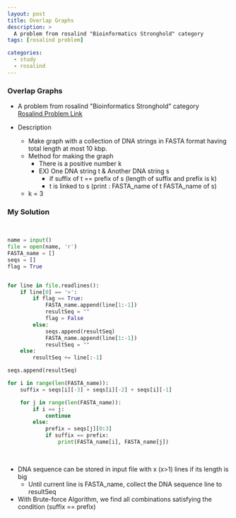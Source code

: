 ```yaml
---
layout: post
title: Overlap Graphs
description: >
  A problem from rosalind "Bioinformatics Stronghold" category
tags: [rosalind problem]

categories:
  - study
  - rosalind
---
```

### Overlap Graphs
* A problem from rosalind "Bioinformatics Stronghold" category<br>
[Rosalind Problem Link](https://rosalind.info/problems/grph/)

* Description
  * Make graph with a collection of DNA strings in FASTA format having total length at most 10 kbp.
  * Method for making the graph
    * There is a positive number k
    * EX) One DNA string t & Another DNA string s
      * if suffix of t == prefix of s (length of suffix and prefix is k)
      * t is linked to s (print : FASTA_name of t  FASTA_name of s)
  * k = 3

### My Solution
<br>

~~~python
name = input()
file = open(name, 'r')
FASTA_name = []
seqs = []
flag = True


for line in file.readlines():
    if line[0] == '>':
        if flag == True:
            FASTA_name.append(line[1:-1])
            resultSeq = ""
            flag = False
        else:
            seqs.append(resultSeq)
            FASTA_name.append(line[1:-1])
            resultSeq = ""
    else:
        resultSeq += line[:-1]

seqs.append(resultSeq)

for i in range(len(FASTA_name)):
    suffix = seqs[i][-3] + seqs[i][-2] + seqs[i][-1]

    for j in range(len(FASTA_name)):
        if i == j:
            continue
        else:
            prefix = seqs[j][0:3]
            if suffix == prefix:
                print(FASTA_name[i], FASTA_name[j])
~~~

<br>

* DNA sequence can be stored in input file with x (x>1) lines if its length is big
  * Until current line is FASTA_name, collect the DNA sequence line to resultSeq
* With Brute-force Algorithm, we find all combinations satisfying the condition (suffix == prefix)
